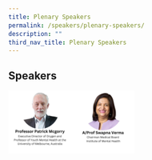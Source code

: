 ```yaml
---
title: Plenary Speakers
permalink: /speakers/plenary-speakers/
description: ""
third_nav_title: Plenary Speakers
---
```

##  Speakers

<div style="display: flex; flex-wrap: wrap;">
  <div style="flex-basis: 25%; max-width: 25%;">
    <a href="/speakers/plenary-speakers/patrick-mcgorry"><img alt="plenary speakers 1" src="/images/SpeakersPhoto/patrickmcgorrytn.png"></a>
  </div>
  <div style="flex-basis: 25%; max-width: 25%;">
    <a href="/speakers/plenary-speakers/swapna-verma"><img alt="plenary speakers 2" src="/images/SpeakersPhoto/swapnavermatn.png"></a>
  </div>

</div>
